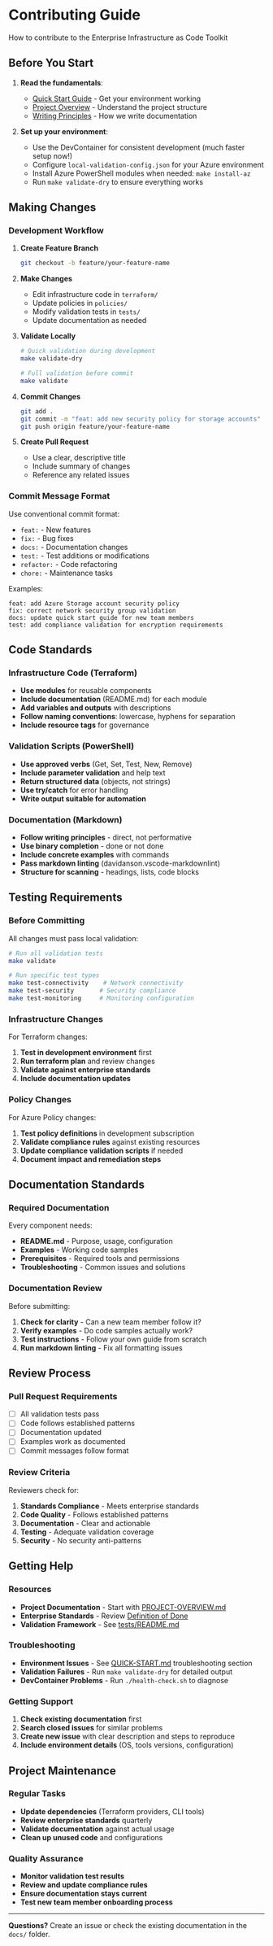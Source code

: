 # Contributing Guide

How to contribute to the Enterprise Infrastructure as Code Toolkit

## Before You Start

1. **Read the fundamentals**:
   - [Quick Start Guide](QUICK-START.md) - Get your environment working
   - [Project Overview](PROJECT-OVERVIEW.md) - Understand the project structure
   - [Writing Principles](docs/standards/writing-principles.md) - How we write documentation

2. **Set up your environment**:
   - Use the DevContainer for consistent development (much faster setup now!)
   - Configure `local-validation-config.json` for your Azure environment
   - Install Azure PowerShell modules when needed: `make install-az`
   - Run `make validate-dry` to ensure everything works

## Making Changes

### Development Workflow

1. **Create Feature Branch**

   ```bash
   git checkout -b feature/your-feature-name
   ```

2. **Make Changes**
   - Edit infrastructure code in `terraform/`
   - Update policies in `policies/`
   - Modify validation tests in `tests/`
   - Update documentation as needed

3. **Validate Locally**

   ```bash
   # Quick validation during development
   make validate-dry
   
   # Full validation before commit
   make validate
   ```

4. **Commit Changes**

   ```bash
   git add .
   git commit -m "feat: add new security policy for storage accounts"
   git push origin feature/your-feature-name
   ```

5. **Create Pull Request**
   - Use a clear, descriptive title
   - Include summary of changes
   - Reference any related issues

### Commit Message Format

Use conventional commit format:

- `feat:` - New features
- `fix:` - Bug fixes
- `docs:` - Documentation changes
- `test:` - Test additions or modifications
- `refactor:` - Code refactoring
- `chore:` - Maintenance tasks

Examples:

```text
feat: add Azure Storage account security policy
fix: correct network security group validation
docs: update quick start guide for new team members
test: add compliance validation for encryption requirements
```

## Code Standards

### Infrastructure Code (Terraform)

- **Use modules** for reusable components
- **Include documentation** (README.md) for each module
- **Add variables and outputs** with descriptions
- **Follow naming conventions**: lowercase, hyphens for separation
- **Include resource tags** for governance

### Validation Scripts (PowerShell)

- **Use approved verbs** (Get, Set, Test, New, Remove)
- **Include parameter validation** and help text
- **Return structured data** (objects, not strings)
- **Use try/catch** for error handling
- **Write output suitable for automation**

### Documentation (Markdown)

- **Follow writing principles** - direct, not performative
- **Use binary completion** - done or not done
- **Include concrete examples** with commands
- **Pass markdown linting** (davidanson.vscode-markdownlint)
- **Structure for scanning** - headings, lists, code blocks

## Testing Requirements

### Before Committing

All changes must pass local validation:

```bash
# Run all validation tests
make validate

# Run specific test types
make test-connectivity    # Network connectivity
make test-security       # Security compliance
make test-monitoring     # Monitoring configuration
```

### Infrastructure Changes

For Terraform changes:

1. **Test in development environment** first
2. **Run terraform plan** and review changes
3. **Validate against enterprise standards**
4. **Include documentation updates**

### Policy Changes

For Azure Policy changes:

1. **Test policy definitions** in development subscription
2. **Validate compliance rules** against existing resources
3. **Update compliance validation scripts** if needed
4. **Document impact and remediation steps**

## Documentation Standards

### Required Documentation

Every component needs:

- **README.md** - Purpose, usage, configuration
- **Examples** - Working code samples
- **Prerequisites** - Required tools and permissions
- **Troubleshooting** - Common issues and solutions

### Documentation Review

Before submitting:

1. **Check for clarity** - Can a new team member follow it?
2. **Verify examples** - Do code samples actually work?
3. **Test instructions** - Follow your own guide from scratch
4. **Run markdown linting** - Fix all formatting issues

## Review Process

### Pull Request Requirements

- [ ] All validation tests pass
- [ ] Code follows established patterns
- [ ] Documentation updated
- [ ] Examples work as documented
- [ ] Commit messages follow format

### Review Criteria

Reviewers check for:

1. **Standards Compliance** - Meets enterprise standards
2. **Code Quality** - Follows established patterns
3. **Documentation** - Clear and actionable
4. **Testing** - Adequate validation coverage
5. **Security** - No security anti-patterns

## Getting Help

### Resources

- **Project Documentation** - Start with [PROJECT-OVERVIEW.md](PROJECT-OVERVIEW.md)
- **Enterprise Standards** - Review [Definition of Done](docs/standards/cloud-infrastructure-definition-of-done.md)
- **Validation Framework** - See [tests/README.md](tests/README.md)

### Troubleshooting

- **Environment Issues** - See [QUICK-START.md](QUICK-START.md) troubleshooting section
- **Validation Failures** - Run `make validate-dry` for detailed output
- **DevContainer Problems** - Run `./health-check.sh` to diagnose

### Getting Support

1. **Check existing documentation** first
2. **Search closed issues** for similar problems
3. **Create new issue** with clear description and steps to reproduce
4. **Include environment details** (OS, tools versions, configuration)

## Project Maintenance

### Regular Tasks

- **Update dependencies** (Terraform providers, CLI tools)
- **Review enterprise standards** quarterly
- **Validate documentation** against actual usage
- **Clean up unused code** and configurations

### Quality Assurance

- **Monitor validation test results**
- **Review and update compliance rules**
- **Ensure documentation stays current**
- **Test new team member onboarding process**

---

**Questions?** Create an issue or check the existing documentation in the `docs/` folder.
